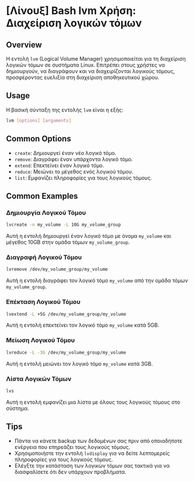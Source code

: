 # [Λίνουξ] Bash lvm Χρήση: Διαχείριση λογικών τόμων

## Overview
Η εντολή `lvm` (Logical Volume Manager) χρησιμοποιείται για τη διαχείριση λογικών τόμων σε συστήματα Linux. Επιτρέπει στους χρήστες να δημιουργούν, να διαγράφουν και να διαχειρίζονται λογικούς τόμους, προσφέροντας ευελιξία στη διαχείριση αποθηκευτικού χώρου.

## Usage
Η βασική σύνταξη της εντολής `lvm` είναι η εξής:

```bash
lvm [options] [arguments]
```

## Common Options
- `create`: Δημιουργεί έναν νέο λογικό τόμο.
- `remove`: Διαγράφει έναν υπάρχοντα λογικό τόμο.
- `extend`: Επεκτείνει έναν λογικό τόμο.
- `reduce`: Μειώνει το μέγεθος ενός λογικού τόμου.
- `list`: Εμφανίζει πληροφορίες για τους λογικούς τόμους.

## Common Examples
### Δημιουργία Λογικού Τόμου
```bash
lvcreate -n my_volume -L 10G my_volume_group
```
Αυτή η εντολή δημιουργεί έναν λογικό τόμο με όνομα `my_volume` και μέγεθος 10GB στην ομάδα τόμων `my_volume_group`.

### Διαγραφή Λογικού Τόμου
```bash
lvremove /dev/my_volume_group/my_volume
```
Αυτή η εντολή διαγράφει τον λογικό τόμο `my_volume` από την ομάδα τόμων `my_volume_group`.

### Επέκταση Λογικού Τόμου
```bash
lvextend -L +5G /dev/my_volume_group/my_volume
```
Αυτή η εντολή επεκτείνει τον λογικό τόμο `my_volume` κατά 5GB.

### Μείωση Λογικού Τόμου
```bash
lvreduce -L -3G /dev/my_volume_group/my_volume
```
Αυτή η εντολή μειώνει τον λογικό τόμο `my_volume` κατά 3GB.

### Λίστα Λογικών Τόμων
```bash
lvs
```
Αυτή η εντολή εμφανίζει μια λίστα με όλους τους λογικούς τόμους στο σύστημα.

## Tips
- Πάντα να κάνετε backup των δεδομένων σας πριν από οποιαδήποτε ενέργεια που επηρεάζει τους λογικούς τόμους.
- Χρησιμοποιήστε την εντολή `lvdisplay` για να δείτε λεπτομερείς πληροφορίες για τους λογικούς τόμους.
- Ελέγξτε την κατάσταση των λογικών τόμων σας τακτικά για να διασφαλίσετε ότι δεν υπάρχουν προβλήματα.